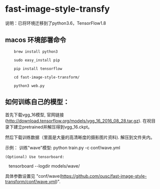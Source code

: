 # fast-image-style-transfy

说明：已将环境迁移到了python3.6，TensorFlow1.8

## macos 环境部署命令
```
    brew install python3

    sudo easy_install pip

    pip install tensorflow

    cd fast-image-style-transform/

    python3 web.py
```

## 如何训练自己的模型：

首先下载vgg_16模型, 官网链接(http://download.tensorflow.org/models/vgg_16_2016_08_28.tar.gz). 在祝目录下建立pretrained并解压得到vgg_16.ckpt。

然后下载训练数据（里面是大量的高清晰度的摄影图片资料). 解压到文件夹内。

示例：
训练"wave"模型:
    python train.py -c conf/wave.yml
    
    (Optional) Use tensorboard:
    tensorboard --logdir models/wave/
    
    
具体参数设置见 "conf/wave(https://github.com/ousc/fast-image-style-transform/conf/wave.yml)".
